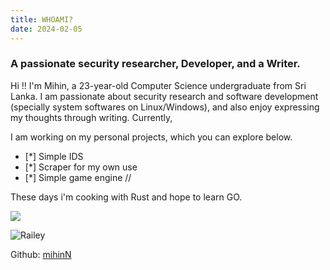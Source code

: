 ```yaml
---
title: WHOAMI?
date: 2024-02-05
---
```


### A passionate security researcher, Developer, and a Writer.

 Hi !! I'm Mihin, a 23-year-old Computer Science undergraduate from Sri Lanka. 
 I am passionate about security research and software development (specially system softwares on Linux/Windows),
 and also enjoy expressing my thoughts through writing. Currently, 


I am working on my personal projects, which you can explore below.

- [*] Simple IDS 
- [*] Scraper for my own use
- [*] Simple game engine // 

These days i'm cooking with Rust and hope to learn GO.

![](https://blogger.googleusercontent.com/img/b/R29vZ2xl/AVvXsEgjwHXZ7V9ma9VVyc9FXypWuhr7UE8jIMRhAwfhMpAobVwDy5Czw5IPUM_omsAys1uC5uA4zPyTvPXKf1upR9aqD_G7q_9Wn2AxJKWxSexF1ra7lRBfSqTLNU3rb3LnVjhpNVbq0G6ogN16gAoTKq61ZTGjc-jlCX3tMem-xnmBIq9fbVq0PKg7ZpcmmlaU/s16000/working-image-2(1).jpeg)

![Railey](https://blogger.googleusercontent.com/img/b/R29vZ2xl/AVvXsEjSuaxfUXUp1raopRZIwN88D8WXBiE_giP85u8li1Brn6QNLZRKpd55RMREoXsHHpf_25rn_817qiWSeUI2K31ObANMd7z-c1d12RM1igjg-Fl1htYjVu8LODOBOQVyH733kVuxjAqNS_Um1hNE22NDGi_YTyzZylcBf_sZW2R07haKD6175f2bb6wKeJgt/w336-h400-rw/image-11.png)

Github: [mihinN](https://github.com/mihinN)

